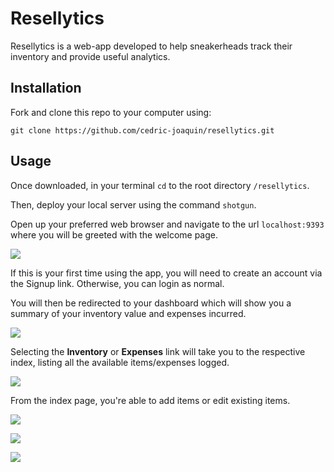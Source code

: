 # Resellytics

Resellytics is a web-app developed to help sneakerheads track their inventory and provide useful analytics.

## Installation

Fork and clone this repo to your computer using:

`git clone https://github.com/cedric-joaquin/resellytics.git`

## Usage

Once downloaded, in your terminal `cd` to the root directory `/resellytics`. 

Then, deploy your local server using the command `shotgun`.

Open up your preferred web browser and navigate to the url `localhost:9393` where you will be greeted with the welcome page.

![](https://imgur.com/e8S3eXf.jpg)

If this is your first time using the app, you will need to create an account via the Signup link. Otherwise, you can login as normal.

You will then be redirected to your dashboard which will show you a summary of your inventory value and expenses incurred.

![](https://imgur.com/B8eyBg6.jpg)

Selecting the **Inventory** or **Expenses** link will take you to the respective index, listing all the available items/expenses logged.

![](https://imgur.com/1SE2IAP.jpg)

From the index page, you're able to add items or edit existing items. 

![](https://imgur.com/495FC96.jpg)

![](https://imgur.com/MvJx2rN.jpg)

![](https://imgur.com/ONbO4Qm.jpg)

